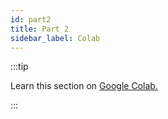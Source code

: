 ```yaml
---
id: part2
title: Part 2
sidebar_label: Colab
---
```


:::tip

Learn this section on <a href='https://colab.research.google.com/drive/1Sq6LjL8sktwJ0HkMQ3gPg_OnX_vKPYuC?usp=sharing'>Google Colab.</a>

:::